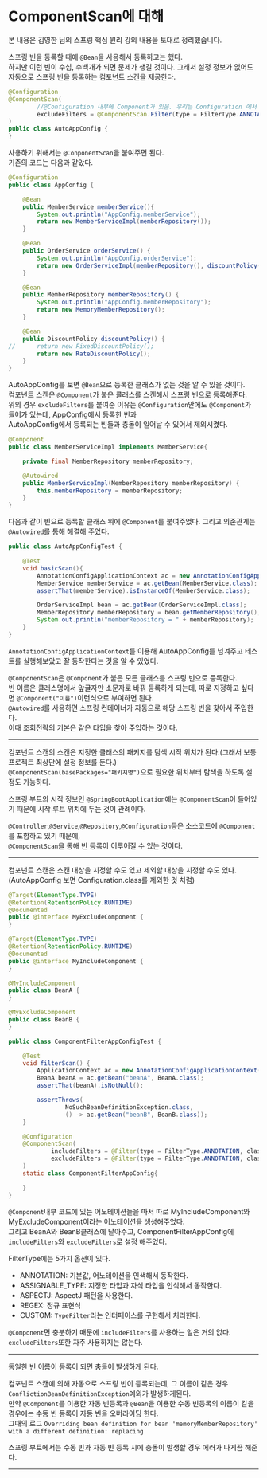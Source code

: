 # ComponentScan에 대해
본 내용은 김영한 님의 스프링 핵심 원리 강의 내용을 토대로 정리했습니다.  

스프링 빈을 등록할 때에 ``@Bean``을 사용해서 등록하고는 했다.  
하지만 이런 빈이 수십, 수백개가 되면 문제가 생길 것이다. 그래서 설정 정보가 없어도 자동으로 스프링 빈을 등록하는 컴포넌트 스캔을 제공한다.  
```java
@Configuration
@ComponentScan(
        //@Configuration 내부에 Component가 있음. 우리는 Configuration 에서 Bean 으로 등록해줬기 때문에 충돌할 수 있으므로 filter로 뺐다.
        excludeFilters = @ComponentScan.Filter(type = FilterType.ANNOTATION, classes = Configuration.class)
)
public class AutoAppConfig {
}
```
사용하기 위해서는 ``@ConponentScan``을 붙여주면 된다.  
기존의 코드는 다음과 같았다.  
```java
@Configuration
public class AppConfig {

    @Bean
    public MemberService memberService(){
        System.out.println("AppConfig.memberService");
        return new MemberServiceImpl(memberRepository());
    }

    @Bean
    public OrderService orderService() {
        System.out.println("AppConfig.orderService");
        return new OrderServiceImpl(memberRepository(), discountPolicy());
    }

    @Bean
    public MemberRepository memberRepository() {
        System.out.println("AppConfig.memberRepository");
        return new MemoryMemberRepository();
    }

    @Bean
    public DiscountPolicy discountPolicy() {
//      return new FixedDiscountPolicy();
        return new RateDiscountPolicy();
    }
}
```
AutoAppConfig를 보면 ``@Bean``으로 등록한 클래스가 없는 것을 알 수 있을 것이다.  
컴포넌트 스캔은 ``@Component``가 붙은 클래스를 스캔해서 스프링 빈으로 등록해준다.  
위의 경우 ``excludeFilters``를 붙여준 이유는 ``@Configuration``안에도 ``@Component``가 들어가 있는데, AppConfig에서 등록한 빈과  
AutoAppConfig에서 등록되는 빈들과 충돌이 일어날 수 있어서 제외시켰다.  

```java
@Component
public class MemberServiceImpl implements MemberService{

    private final MemberRepository memberRepository;

    @Autowired
    public MemberServiceImpl(MemberRepository memberRepository) {
        this.memberRepository = memberRepository;
    }
}
```
다음과 같이 빈으로 등록할 클래스 위에 ``@Component``를 붙여주었다. 그리고 의존관계는 ``@Autowired``를 통해 해결해 주었다.  
```java
public class AutoAppConfigTest {

    @Test
    void basicScan(){
        AnnotationConfigApplicationContext ac = new AnnotationConfigApplicationContext(AutoAppConfig.class);
        MemberService memberService = ac.getBean(MemberService.class);
        assertThat(memberService).isInstanceOf(MemberService.class);

        OrderServiceImpl bean = ac.getBean(OrderServiceImpl.class);
        MemberRepository memberRepository = bean.getMemberRepository();
        System.out.println("memberRepository = " + memberRepository);
    }
}
```
``AnnotationConfigApplicationContext``를 이용해 AutoAppConfig를 넘겨주고 테스트를 실행해보았고 잘 동작한다는 것을 알 수 있었다.  

``@ComponentScan``은 ``@Component``가 붙은 모든 클래스를 스프링 빈으로 등록한다.  
빈 이름은 클래스명에서 앞글자만 소문자로 바꿔 등록하게 되는데, 따로 지정하고 싶다면 ``@Component("이름")``이런식으로 부여하면 된다.  
``@Autowired``를 사용하면 스프링 컨테이너가 자동으로 해당 스프링 빈을 찾아서 주입한다.  
이때 조회전략의 기본은 같은 타입을 찾아 주입하는 것이다.  
***
컴포넌트 스캔의 스캔은 지정한 클래스의 패키지를 탐색 시작 위치가 된다.(그래서 보통 프로젝트 최상단에 설정 정보를 둔다.)  
``@ComponentScan(basePackages="패키지명")``으로 필요한 위치부터 탐색을 하도록 설정도 가능하다.  

스프링 부트의 시작 정보인 ``@SpringBootApplication``에는 ``@ComponentScan``이 들어있기 때문에 시작 루트 위치에 두는 것이 관례이다.  

``@Controller``,``@Service``,``@Repository``,``@Configuration``등은 소스코드에 ``@Component``를 포함하고 있기 때문에,  
``@ComponentScan``을 통해 빈 등록이 이루어질 수 있는 것이다.  
***
컴포넌트 스캔은 스캔 대상을 지정할 수도 있고 제외할 대상을 지정할 수도 있다.(AutoAppConfig 보면 Configuration.class를 제외한 것 처럼)  
```java
@Target(ElementType.TYPE)
@Retention(RetentionPolicy.RUNTIME)
@Documented
public @interface MyExcludeComponent {
}

@Target(ElementType.TYPE)
@Retention(RetentionPolicy.RUNTIME)
@Documented
public @interface MyIncludeComponent {
}

@MyIncludeComponent
public class BeanA {
}

@MyExcludeComponent
public class BeanB {
}

public class ComponentFilterAppConfigTest {

    @Test
    void filterScan() {
        ApplicationContext ac = new AnnotationConfigApplicationContext(ComponentFilterAppConfig.class);
        BeanA beanA = ac.getBean("beanA", BeanA.class);
        assertThat(beanA).isNotNull();

        assertThrows(
                NoSuchBeanDefinitionException.class,
                () -> ac.getBean("beanB", BeanB.class));
    }

    @Configuration
    @ComponentScan(
            includeFilters = @Filter(type = FilterType.ANNOTATION, classes = MyIncludeComponent.class),
            excludeFilters = @Filter(type = FilterType.ANNOTATION, classes = MyExcludeComponent.class)
    )
    static class ComponentFilterAppConfig{

    }
}
```
``@Component``내부 코드에 있는 어노테이션들을 따서 따로 MyIncludeComponent와 MyExcludeComponent이라는 어노테이션을 생성해주었다.  
그리고 BeanA와 BeanB클래스에 달아주고, ComponentFilterAppConfig에 ``includeFilters``와 ``excludeFilters``로 설정 해주었다.  

FilterType에는 5가지 옵션이 있다.  
* ANNOTATION: 기본값, 어노테이션을 인색해서 동작한다.  
* ASSIGNABLE_TYPE: 지정한 타입과 자식 타입을 인식해서 동작한다.
* ASPECTJ: AspectJ 패턴을 사용한다.
* REGEX: 정규 표현식
* CUSTOM: ``TypeFilter``라는 인터페이스를 구현해서 처리한다.

``@Component``면 충분하기 때문에 ``includeFilters``를 사용하는 일은 거의 없다. ``excludeFilters``또한 자주 사용하지는 않는다.  
***
동일한 빈 이름이 등록이 되면 충돌이 발생하게 된다.  

컴포넌트 스캔에 의해 자동으로 스프링 빈이 등록되는데, 그 이름이 같은 경우 ``ConflictionBeanDefinitionException``예외가 발생하게된다.  
만약 ``@Component``를 이용한 자동 빈등록과 ``@Bean``을 이용한 수동 빈등록의 이름이 같을 경우에는 수동 빈 등록이 자동 빈을 오버라이딩 한다.  
그때의 로그 ``Overriding bean definition for bean 'memoryMemberRepository' with a different definition: replacing``  

스프링 부트에서는 수동 빈과 자동 빈 등록 시에 충돌이 발생할 경우 에러가 나게끔 해준다.
***
